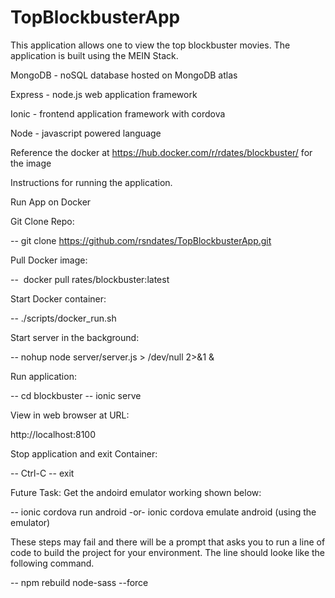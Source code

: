 # TopBlockbusterApp
This application allows one to view the top blockbuster movies.  The application is built using the MEIN Stack.

MongoDB - noSQL database hosted on MongoDB atlas

Express - node.js web application framework

Ionic - frontend application framework with cordova

Node - javascript powered language

Reference the docker at https://hub.docker.com/r/rdates/blockbuster/  for the image

Instructions for running the application.

Run App on Docker


Git Clone Repo: 

-- git clone https://github.com/rsndates/TopBlockbusterApp.git

Pull Docker image: 

--  docker pull rates/blockbuster:latest

Start Docker container:

-- ./scripts/docker_run.sh

Start server in the background:

-- nohup node server/server.js > /dev/null 2>&1 &

Run application:

-- cd blockbuster
-- ionic serve

View in web browser at URL:

http://localhost:8100

Stop application and exit Container: 

-- Ctrl-C
-- exit

Future Task: Get the andoird emulator working shown below:

-- ionic cordova run android      -or-     ionic cordova emulate android     (using the emulator)

These steps may fail and there will  be a prompt that asks you to run a line of code to build the project for your environment. The line should looke like the following command.

-- npm rebuild node-sass --force


